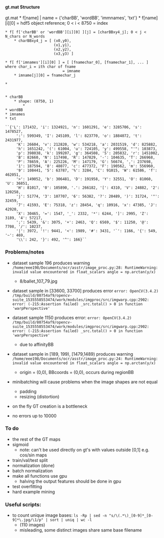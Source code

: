 #### gt.mat Structure

gt.mat
    * f[name] | name = {'charBB', 'wordBB', 'immnames', 'txt'}
        * f[name][i][0] = hdf5 object reference; 0 < i < 8750
                        = index
    
    * f[ f['charBB' or 'wordBB'][i][0] ][j] = [charBBxy4_j]; 0 < j < N_chars or N_words
        * charBBxy4_j = [ (x0,y0),
                          (x1,y1),
                          (x2,y2),
                          (x3,y3) ]
    
    * f[ f['imnames'][i][0] ] = [ [fnamechar_0], [fnamechar_1], ... ] where char_i = ith char of fname
                              = imname
        * imname[j][0] = fnamechar_j
    
    *

    
    * charBB
        * shape: (8750, 1)
            * 
    * wordBB
    * imnames
    * txt

    ``{'L': 171432, 'i': 1324921, 'n': 1601291, 'e': 3285706, 's': 1478527,
         ':': 599349, 'I': 245109, 'l': 823770, 'o': 1884072, 't': 2431977,
         'K': 26604, 'v': 212820, 'w': 534218, 'a': 2031519, 'd': 825882,
         'h': 1651242, '(': 61004, 'u': 724105, 'y': 499558, "'": 103873,
         'p': 398038, 'k': 199207, 'g': 364508, 'S': 205832, 'r': 1451002,
         'B': 82660, 'N': 117498, 'R': 147829, '-': 104635, 'T': 266968,
         'P': 78659, 'A': 225226, 'M': 147179, 'G': 56674, ',': 237698,
         '1': 187594, '8': 48077, 'c': 477372, 'F': 190562, 'm': 556960,
         '9': 108441, '5': 63787, '%': 3284, 'C': 91015, 'W': 61586, 'f': 462051,
         '>': 149052, 'b': 306481, 'D': 191958, 'Y': 32551, 'O': 81060, 'U': 36851,
         'H': 81017, '0': 105890, '.': 266182, '[': 4310, 'V': 24882, '2': 120258,
         'j': 51774, '3': 107707, '6': 56382, '?': 20489, ')': 31724, '"': 32459,
         '7': 41593, 'E': 75318, 'z': 28454, 'q': 10916, 'x': 47385, 'J': 42920,
         'X': 30465, '=': 1547, '_': 2332, '*': 6244, ']': 2995, 'Z': 3189, '4': 57217,
         ';': 5439, '&': 3075, '+': 2463, 'Q': 6569, '$': 11250, '@': 7708, '/': 10237,
         '|': 3972, '!': 9441, '<': 1989, '#': 3431, '`': 1166, '{': 549, '~': 469,
         '\\': 242, '}': 492, '^': 166}``


### Problems/notes

- dataset sample 196 produces warning `/home/eee198/Documents/ocr/asstr/image_proc.py:28: RuntimeWarning: invalid value encountered in float_scalars
  angle = np.arctan(y/x)`
    - 8/ballet_107_79.jpg

- dataset sample in [33600, 33700] produces error `error: OpenCV(3.4.2) /tmp/build/80754af9/opencv-suite_1535558553474/work/modules/imgproc/src/imgwarp.cpp:2902: error: (-215:Assertion failed) _src.total() > 0 in function 'warpPerspective'`

- dataset sample 1150 produces error: `error: OpenCV(3.4.2) /tmp/build/80754af9/opencv-suite_1535558553474/work/modules/imgproc/src/imgwarp.cpp:2902: error: (-215:Assertion failed) _src.total() > 0 in function 'warpPerspective'`
    - due to affinityBB

- dataset sample in [189, 199), [1479,1489) produces warning `/home/eee198/Documents/ocr/asstr/image_proc.py:24: RuntimeWarning: invalid value encountered in float_scalars angle = np.arctan(y/x)`
    - origin = (0,0), BBcoords = (0,0), occurs during regionBB

- minibatching will cause problems when the image shapes are not equal
    - padding
    - resizing (distortion)
- on the fly GT creation is a bottleneck
- no errors up to 10000


### To do

- the rest of the GT maps
- sigmoid
    - note: can't be used directly on gt's with values outside [0,1] e.g. cos/sin maps
- train/val/test split
- normalization (done)
- batch normalization
- make all functions use gpu
    - halving the output features should be done in gpu
- test overfitting
- hard example mining


### Useful scripts:
- to count unique image bases: `ls -Rp | sed -n "s/\(.*\)_[0-9]*_[0-9]*\.jpg/\1/p" | sort | uniq | wc -l`
    - (110 images)
    - misleading, some distinct images share same base filename